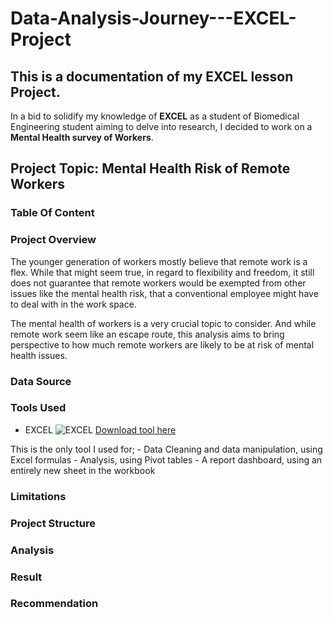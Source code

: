  # Data-Analysis-Journey---EXCEL-Project
## This is a documentation of my EXCEL lesson Project. 

In a bid to solidify my knowledge of  __EXCEL__ as a student of Biomedical Engineering student aiming to delve into research, I decided to work on a __Mental Health survey of Workers__. 

## Project Topic: Mental Health Risk of Remote Workers
### Table Of Content

### Project Overview

The younger generation of workers mostly believe that remote work is a flex. While that might seem true, in regard to flexibility and freedom, it still does not guarantee that remote workers would be exempted from other issues like the mental health risk, that a conventional employee might have to deal with in the work space. 

The mental health of workers is a very crucial topic to consider. And while remote work seem like an escape route, this analysis aims to bring perspective to how much remote workers are likely to be at risk of mental health issues.   

### Data Source


### Tools Used
- EXCEL ![EXCEL](Microsoft_Excel-Logo.wine) [Download tool here](https://microsoft-excel.en.softonic.com/)

This is the only tool I used for;
     - Data Cleaning and data manipulation, using Excel formulas
     - Analysis, using Pivot tables
     - A report dashboard, using an entirely new sheet in the workbook 



### Limitations


### Project Structure


### Analysis


### Result


### Recommendation
